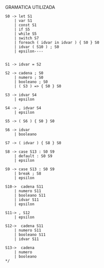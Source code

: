 
GRAMATICA UTILIZADA

    S0 -> let S1
        | var S1
        | const S1
        | if S5
        | while S5
        | switch S7
        | foreach ( idvar in idvar ) { S0 } S0
        | idvar ( S10 ) ; S0
        | epsilon----


    S1 -> idvar = S2

    S2 -> cadena ; S0
        | numero ; S0
        | booleano ; S0
        | ( S3 ) => { S0 } S0

    S3 -> idvar S4
        | epsilon

    S4 -> , idvar S4
        | epsilon

    S5 -> ( S6 ) { S0 } S0

    S6 -> idvar
        | booleano

    S7 -> ( idvar ) { S8 } S0

    S8 -> case S13 : S0 S9
        | default : S0 S9
        | epsilon

    S9 -> case S13 : S0 S9
        | break ; S8
        | epsilon

    S10->  cadena S11
        | numero S11
        | booleano S11
        | idvar S11
        | epsilon

    S11-> , S12
        | epsilon

    S12->  cadena S11
        | numero S11
        | booleano S11
        | idvar S11

    S13->  cadena
        | numero
        | booleano
    */